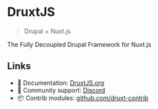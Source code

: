 # DruxtJS

> Drupal + Nuxt.js

The Fully Decoupled Drupal Framework for Nuxt.js

## Links 

- 📘 Documentation: [DruxtJS.org](https://druxtjs.org)
- 💬 Community support: [Discord](https://discord.druxtjs.org)
- 📦 Contrib modules: [github.com/druxt-contrib](https://github.com/druxt-contrib)
